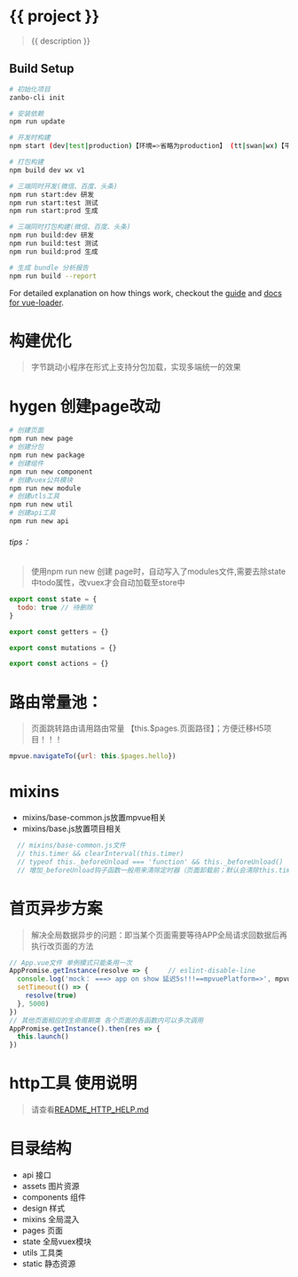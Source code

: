 # {{ project }}

> {{ description }}

## Build Setup

``` bash
# 初始化项目
zanbo-cli init

# 安装依赖
npm run update

# 开发时构建
npm start (dev|test|production)【环境=>省略为production】 (tt|swan|wx)【平台】 (v1|v2|v?)【版本】 (platform|xxx)【应用=>省略为platform】

# 打包构建
npm build dev wx v1

# 三端同时开发(微信、百度、头条)
npm run start:dev 研发
npm run start:test 测试
npm run start:prod 生成

# 三端同时打包构建(微信、百度、头条)
npm run build:dev 研发
npm run build:test 测试
npm run build:prod 生成

# 生成 bundle 分析报告
npm run build --report
```

For detailed explanation on how things work, checkout the [guide](http://vuejs-templates.github.io/webpack/) and [docs for vue-loader](http://vuejs.github.io/vue-loader).

# 构建优化

> 字节跳动小程序在形式上支持分包加载，实现多端统一的效果

# hygen 创建page改动

```bash
# 创建页面
npm run new page
# 创建分包
npm run new package
# 创建组件
npm run new component
# 创建vuex公共模块
npm run new module
# 创建utls工具
npm run new util
# 创建api工具
npm run new api

```

###### tips： 
> 使用npm run new 创建 page时，自动写入了modules文件,需要去除state中todo属性，改vuex才会自动加载至store中

```js
export const state = {
  todo: true // 待删除
}

export const getters = {}

export const mutations = {}

export const actions = {}

```

# 路由常量池：
> 页面跳转路由请用路由常量 【this.$pages.页面路径】；方便迁移H5项目！！！
```js
mpvue.navigateTo({url: this.$pages.hello})
```

# mixins
- mixins/base-common.js放置mpvue相关  
- mixins/base.js放置项目相关
```js
  // mixins/base-common.js文件
  // this.timer && clearInterval(this.timer)
  // typeof this._beforeUnload === 'function' && this._beforeUnload()
  // 增加_beforeUnload钩子函数一般用来清除定时器（页面卸载前；默认会清除this.timer）
```

# 首页异步方案
> 解决全局数据异步的问题：即当某个页面需要等待APP全局请求回数据后再执行改页面的方法
```js
// App.vue文件 单例模式只能条用一次
AppPromise.getInstance(resolve => {     // eslint-disable-line
  console.log('mock： ===> app on show 延迟5s!!!==mpvuePlatform=>', mpvuePlatform)
  setTimeout(() => {
    resolve(true)
  }, 5000)
})
// 其他页面相应的生命周期类 各个页面的各函数内可以多次调用
AppPromise.getInstance().then(res => {
  this.launch()
})
```

# http工具 使用说明

> 请查看[README_HTTP_HELP.md](./README_HTTP_HELP.md)

# 目录结构
- api 接口
- assets 图片资源
- components 组件
- design 样式
- mixins 全局混入
- pages 页面
- state 全局vuex模块
- utils 工具类
- static 静态资源